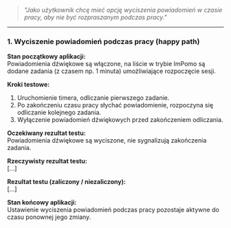 > _"Jako użytkownik chcę mieć opcję wyciszenia powiadomień w czasie pracy, aby nie być rozpraszanym podczas pracy."_

---

### **1. Wyciszenie powiadomień podczas pracy (happy path)**

**Stan początkowy aplikacji:**  
Powiadomienia dźwiękowe są włączone, na liście w trybie ImPomo są dodane zadania (z czasem np. 1 minuta) umożliwiające rozpoczęcie sesji.

**Kroki testowe:**  
1. Uruchomienie timera, odliczanie pierwszego zadanie.  
2. Po zakończeniu czasu pracy słychać powiadomienie, rozpoczyna się odliczanie kolejnego zadania.  
3. Wyłączenie powiadomień dźwiękowych przed zakończeniem odliczania.

**Oczekiwany rezultat testu:**  
Powiadomienia dźwiękowe są wyciszone, nie sygnalizują zakończenia zadania.  

**Rzeczywisty rezultat testu:**  
[...]

**Rezultat testu (zaliczony / niezaliczony):**  
[...]

**Stan końcowy aplikacji:**  
Ustawienie wyciszenia powiadomień podczas pracy pozostaje aktywne do czasu ponownej jego zmiany.
